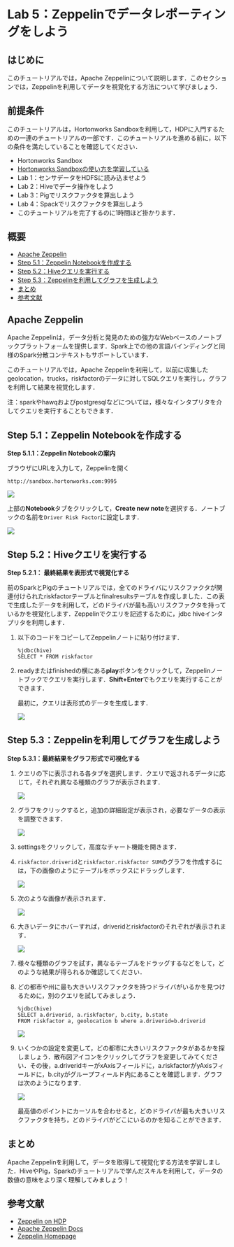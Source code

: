 # Lab 5：Zeppelinでデータレポーティングをしよう
## はじめに

このチュートリアルでは，Apache Zeppelinについて説明します．このセクションでは，Zeppelinを利用してデータを視覚化する方法について学びましょう．

## 前提条件

このチュートリアルは，Hortonworks Sandboxを利用して，HDPに入門するための一連のチュートリアルの一部です．このチュートリアルを進める前に，以下の条件を満たしていることを確認してください．


- Hortonworks Sandbox
- [Hortonworks Sandboxの使い方を学習している](https://hortonworks.com/hadoop-tutorial/learning-the-ropes-of-the-hortonworks-sandbox/)
- Lab 1：センサデータをHDFSに読み込ませよう
- Lab 2：Hiveでデータ操作をしよう
- Lab 3：Pigでリスクファクタを算出しよう
- Lab 4：Spackでリスクファクタを算出しよう
- このチュートリアルを完了するのに1時間ほど掛かります．

## 概要
- [Apache Zeppelin](#zeppelin)
- [Step 5.1：Zeppelin Notebookを作成する](#step5.1)
- [Step 5.2：Hiveクエリを実行する](#step5.2)
- [Step 5.3：Zeppelinを利用してグラフを生成しよう](#step5.3)
- [まとめ](#summary)
- [参考文献](#further-reading)

## Apache Zeppelin <a id="zeppelin"></a>

Apache Zeppelinは，データ分析と発見のための強力なWebベースのノートブックプラットフォームを提供します．Spark上での他の言語バインディングと同様のSpark分散コンテキストもサポートしています．

このチュートリアルでは，Apache Zeppelinを利用して，以前に収集したgeolocation，trucks，riskfactorのデータに対してSQLクエリを実行し，グラフを利用して結果を視覚化します．

注：sparkやhawqおよびpostgresqlなどについては，様々なインタプリタを介してクエリを実行することもできます．

## Step 5.1：Zeppelin Notebookを作成する <a id="step5.1"></a>

**Step 5.1.1：Zeppelin Notebookの案内**

ブラウザにURLを入力して，Zeppelinを開く

```
http://sandbox.hortonworks.com:9995
```

![](assets/lab5/lab5-1.png)

上部の**Notebook**タブをクリックして，**Create new note**を選択する．ノートブックの名前を`Driver Risk Factor`に設定します．

![](assets/lab5/lab5-2.png)


## Step 5.2：Hiveクエリを実行する <a id="step5.2"></a>


**Step 5.2.1： 最終結果を表形式で視覚化する**

前のSparkとPigのチュートリアルでは，全てのドライバにリスクファクタが関連付けられたriskfactorテーブルとfinalresultsテーブルを作成しました．この表で生成したデータを利用して，どのドライバが最も高いリスクファクタを持っているかを視覚化します．Zeppelinでクエリを記述するために，jdbc hiveインタプリタを利用します．


1. 以下のコードをコピーしてZeppelinノートに貼り付けます．

	```
	%jdbc(hive)
	SELECT * FROM riskfactor
	```

2.  readyまたはfinishedの横にある**play**ボタンをクリックして，Zeppelinノートブックでクエリを実行します．**Shift+Enter**でもクエリを実行することができます．

	最初に，クエリは表形式のデータを生成します．

	![](assets/lab5/lab5-3.png)


## Step 5.3：Zeppelinを利用してグラフを生成しよう <a id="step5.3"></a>


**Step 5.3.1：最終結果をグラフ形式で可視化する**


1. クエリの下に表示される各タブを選択します．クエリで返されるデータに応じて，それぞれ異なる種類のグラフが表示されます．

	![](assets/lab5/lab5-4.png)


2. グラフをクリックすると，追加の詳細設定が表示され，必要なデータの表示を調整できます．

	![](assets/lab5/lab5-5.png)


3. settingsをクリックして，高度なチャート機能を開きます．
4. `riskfactor.driverid`と`riskfactor.riskfactor SUM`のグラフを作成するには，下の画像のようにテーブルをボックスにドラッグします．

	![](assets/lab5/lab5-6.png)


5. 次のような画像が表示されます．

	![](assets/lab5/lab5-7.png)


6. 大きいデータにホバーすれば，driveridとriskfactorのそれぞれが表示されます．

	![](assets/lab5/lab5-8.png)


7. 様々な種類のグラフを試す，異なるテーブルをドラッグするなどをして，どのような結果が得られるか確認してください．
8. どの都市や州に最も大きいリスクファクタを持つドライバがいるかを見つけるために，別のクエリを試してみましょう．

	```
	%jdbc(hive)
	SELECT a.driverid, a.riskfactor, b.city, b.state
	FROM riskfactor a, geolocation b where a.driverid=b.driverid
	```

	![](assets/lab5/lab5-9.png)


9. いくつかの設定を変更して，どの都市に大きいリスクファクタがあるかを探しましょう．散布図アイコンをクリックしてグラフを変更してみてください．その後，a.driveridキーがxAxisフィールドに，a.riskfactorがyAxisフィールドに，b.cityがグループフィールド内にあることを確認します．グラフは次のようになります．

	![](assets/lab5/lab5-10.png)

	最高値のポイントにカーソルを合わせると，どのドライバが最も大きいリスクファクタを持ち，どのドライバがどこにいるのかを知ることができます．

## まとめ <a id="summary"></a>


Apache Zeppelinを利用して，データを取得して視覚化する方法を学習しました．HiveやPig，Sparkのチュートリアルで学んだスキルを利用して，データの数値の意味をより深く理解してみましょう！

## 参考文献 <a id="further-reading"></a>

- [Zeppelin on HDP](https://hortonworks.com/hadoop/zeppelin/)
- [Apache Zeppelin Docs](https://zeppelin.incubator.apache.org/docs/)
- [Zeppelin Homepage](https://zeppelin.incubator.apache.org/)

